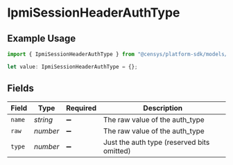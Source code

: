 # IpmiSessionHeaderAuthType

## Example Usage

```typescript
import { IpmiSessionHeaderAuthType } from "@censys/platform-sdk/models/components";

let value: IpmiSessionHeaderAuthType = {};
```

## Fields

| Field                                      | Type                                       | Required                                   | Description                                |
| ------------------------------------------ | ------------------------------------------ | ------------------------------------------ | ------------------------------------------ |
| `name`                                     | *string*                                   | :heavy_minus_sign:                         | The raw value of the auth_type             |
| `raw`                                      | *number*                                   | :heavy_minus_sign:                         | The raw value of the auth_type             |
| `type`                                     | *number*                                   | :heavy_minus_sign:                         | Just the auth type (reserved bits omitted) |